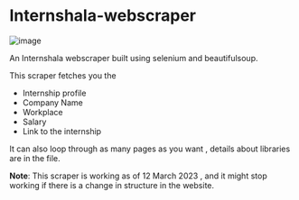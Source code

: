 # Internshala-webscraper
![image](https://user-images.githubusercontent.com/76834393/221344462-95b88527-2143-4b55-9790-f7f2da885377.png)

An Internshala webscraper built using selenium and beautifulsoup.

This scraper fetches you the
- Internship profile
- Company Name
- Workplace
- Salary
- Link to the internship

It can also loop through as many pages as you want , details about libraries are in the file.

**Note**: This scraper is working as of 12 March 2023 , and it might stop working if there is a change in structure in the website.

